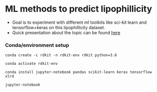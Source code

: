 ML methods to predict lipophillicity
====================================

- Goal is to experiment with different ml toolkits like sci-kit learn and tensorflow+keras on this lipophillicity dataset.
- Quick presentation about the topic can be found [here](https://github.com/cfu288/ml-predict-lipohpillicity/blob/master/Presentation.pdf)

### Conda/environment setup

`conda create -c rdkit -n rdkit-env rdkit python=3.6`

`conda activate rdkit-env`

`conda install jupyter-notebook pandas scikit-learn keras tensorflow xlrd`

`jupyter-notebook`
